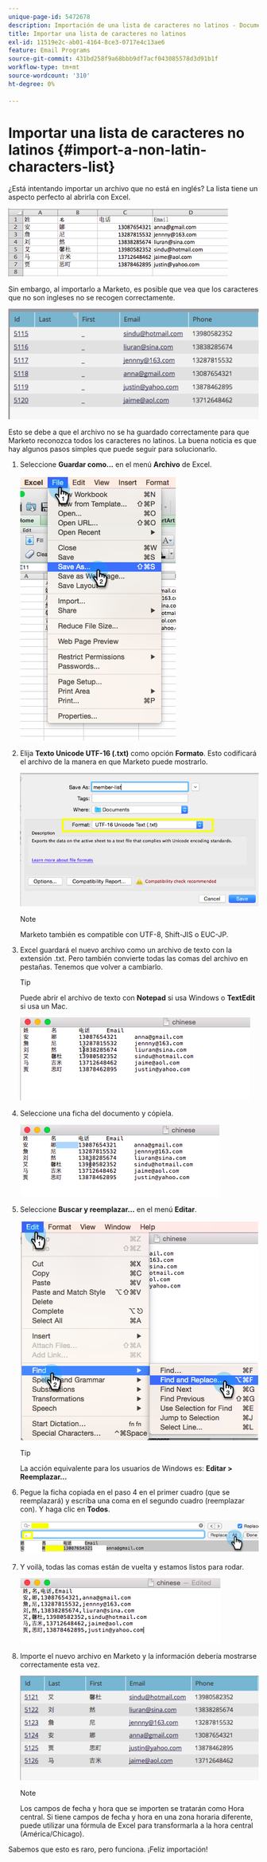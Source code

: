 ```yaml
---
unique-page-id: 5472678
description: Importación de una lista de caracteres no latinos - Documentos de Marketo - Documentación del producto
title: Importar una lista de caracteres no latinos
exl-id: 11519e2c-ab01-4164-8ce3-0717e4c13ae6
feature: Email Programs
source-git-commit: 431bd258f9a68bbb9df7acf043085578d3d91b1f
workflow-type: tm+mt
source-wordcount: '310'
ht-degree: 0%

---
```


# Importar una lista de caracteres no latinos {#import-a-non-latin-characters-list}

¿Está intentando importar un archivo que no está en inglés? La lista tiene un aspecto perfecto al abrirla con Excel.

![](assets/image2015-2-10-9-3a34-3a57.png)

Sin embargo, al importarlo a Marketo, es posible que vea que los caracteres que no son ingleses no se recogen correctamente.

![](assets/image2015-2-10-9-3a35-3a49.png)

Esto se debe a que el archivo no se ha guardado correctamente para que Marketo reconozca todos los caracteres no latinos. La buena noticia es que hay algunos pasos simples que puede seguir para solucionarlo.

1. Seleccione **Guardar como...** en el menú **Archivo** de Excel.

   ![](assets/image2015-2-10-9-3a46-3a44.png)

1. Elija **Texto Unicode UTF-16 (.txt)** como opción **Formato**. Esto codificará el archivo de la manera en que Marketo puede mostrarlo.

   ![](assets/image2015-2-10-9-3a48-3a7.png)

   >[!NOTE]
   >
   >Marketo también es compatible con UTF-8, Shift-JIS o EUC-JP.

1. Excel guardará el nuevo archivo como un archivo de texto con la extensión .txt. Pero también convierte todas las comas del archivo en pestañas. Tenemos que volver a cambiarlo.

   >[!TIP]
   >
   >Puede abrir el archivo de texto con **Notepad** si usa Windows o **TextEdit** si usa un Mac.

   ![](assets/image2015-2-10-9-3a51-3a41.png)

1. Seleccione una ficha del documento y cópiela.

   ![](assets/image2015-2-10-9-3a55-3a53.png)

1. Seleccione **Buscar y reemplazar...** en el menú **Editar**.

   ![](assets/image2015-2-10-9-3a59-3a8.png)

   >[!TIP]
   >
   >La acción equivalente para los usuarios de Windows es: **Editar > Reemplazar...**

1. Pegue la ficha copiada en el paso 4 en el primer cuadro (que se reemplazará) y escriba una coma en el segundo cuadro (reemplazar con). Y haga clic en **Todos**.

   ![](assets/image2015-2-10-10-3a8-3a53.png)

1. Y voilà, todas las comas están de vuelta y estamos listos para rodar.

   ![](assets/image2015-2-10-10-3a14-3a45.png)

1. Importe el nuevo archivo en Marketo y la información debería mostrarse correctamente esta vez.

   ![](assets/image2015-2-10-10-3a16-3a9.png)

   >[!NOTE]
   >
   >Los campos de fecha y hora que se importen se tratarán como Hora central. Si tiene campos de fecha y hora en una zona horaria diferente, puede utilizar una fórmula de Excel para transformarla a la hora central (América/Chicago).

Sabemos que esto es raro, pero funciona. ¡Feliz importación!
